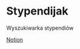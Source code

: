 # Stypendijak
Wyszukiwarka stypendiów

<html>
  <a href="https://www.notion.so/Wymagania-funkcyjne-1e45d256e98f80f09f9cff598804363f" target="_blank">Notion</a>
</html>
